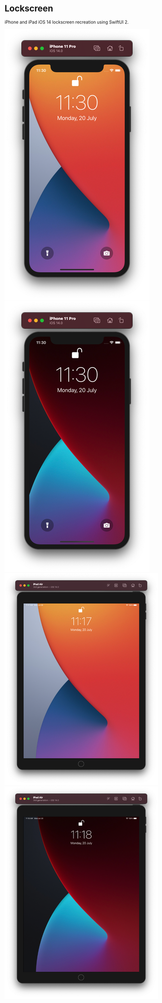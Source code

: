 # Lockscreen
iPhone and iPad iOS 14 lockscreen recreation using SwiftUI 2.

![](Screenshots/iPhone-light.png)
![](Screenshots/iPhone-dark.png)
![](Screenshots/iPad-light.png)
![](Screenshots/iPad-dark.png)
